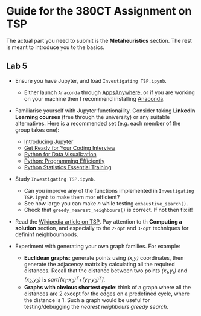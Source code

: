 # Guide for the 380CT Assignment on TSP

The actual part you need to submit is the **Metaheuristics** section.
The rest is meant to introduce you to the basics.

## Lab 5

- Ensure you have Jupyter, and load `Investigating TSP.ipynb`.
	- Either launch `Anaconda` through [AppsAnywhere](https://appsanywhere.coventry.ac.uk), or if you are working on your machine then I recommend installing [Anaconda](https://www.anaconda.com/distribution).
- Familiarise yourself with Jupyter functionaility. Consider taking **LinkedIn Learning courses** (free through the university) or any suitable alternatives. Here is a recommended set (e.g. each member of the group takes one):

	- [Introducing Jupyter](https://www.linkedin.com/learning/introducing-jupyter/present-data-like-a-pro-with-jupyter)
	- [Get Ready for Your Coding Interview](https://www.linkedin.com/learning/get-ready-for-your-coding-interview/welcome)
	- [Python for Data Visualization](https://www.linkedin.com/learning/python-for-data-visualization/setting-marker-type-and-colors)
	- [Python: Programming Efficiently](https://www.linkedin.com/learning/python-programming-efficiently/time-profiling)
	- [Python Statistics Essential Training](https://www.linkedin.com/learning/python-statistics-essential-training/the-power-of-visualization)

- Study `Investigating TSP.ipynb`.
	- Can you improve any of the functions implemented in `Investigating TSP.ipynb` to make them mor efficient?
	- See how large you can make $n$ while testing `exhaustive_search()`.
	- Check that `greedy_nearest_neighbours()` is correct. If not then fix it!

- Read the [Wikipedia article on TSP](https://en.wikipedia.org/wiki/Travelling_salesman_problem). Pay attention to th **Computing a solution** section, and especially to the `2-opt` and `3-opt` techniques for defininf neighbourhoods.

- Experiment with generating your own graph families. For example:
	- **Euclidean graphs**: generate points using _(x,y)_ coordinates, then generate the adjacency matrix by calculating all the required distances. Recall that the distance between two points _(x<sub>1</sub>,y<sub>1</sub>)_ and _(x<sub>2</sub>,y<sub>2</sub>)_ is _sqrt[(x<sub>1</sub>-x<sub>2</sub>)<sup>2</sup>+(y<sub>1</sub>-y<sub>2</sub>)<sup>2</sup>]_.
	- **Graphs with obvious shortest cycle**: think of a graph where all the distances are 2 except for the edges on a predefined cycle, where the distance is 1. Such a graph would be useful for testing/debugging the *nearest neighbours greedy search*.
